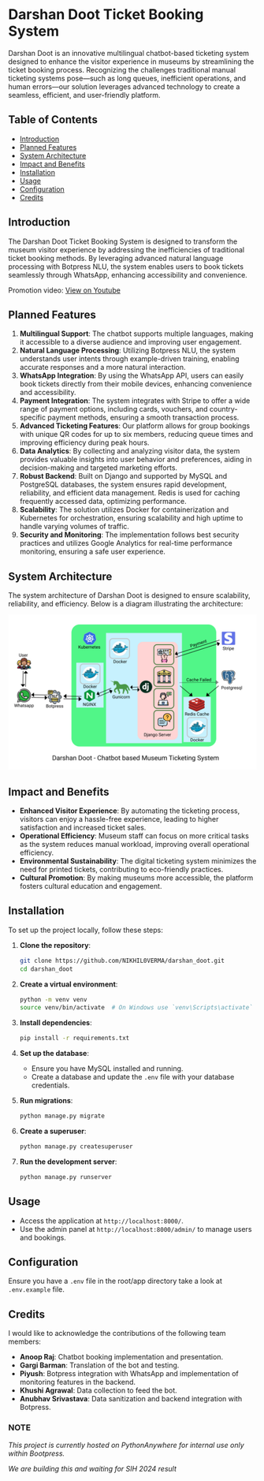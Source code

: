 # Darshan Doot Ticket Booking System

Darshan Doot is an innovative multilingual chatbot-based ticketing system designed to enhance the visitor experience in museums by streamlining the ticket booking process. Recognizing the challenges traditional manual ticketing systems pose—such as long queues, inefficient operations, and human errors—our solution leverages advanced technology to create a seamless, efficient, and user-friendly platform.

## Table of Contents

- [Introduction](#introduction)
- [Planned Features](#planned-features)
- [System Architecture](#system-architecture)
- [Impact and Benefits](#impact-and-benefits)
- [Installation](#installation)
- [Usage](#usage)
- [Configuration](#configuration)
- [Credits](#credits)


## Introduction

The Darshan Doot Ticket Booking System is designed to transform the museum visitor experience by addressing the inefficiencies of traditional ticket booking methods. By leveraging advanced natural language processing with Botpress NLU, the system enables users to book tickets seamlessly through WhatsApp, enhancing accessibility and convenience.

Promotion video: [View on Youtube](https://www.youtube.com/watch?v=OPNlICShREI)

## Planned Features

1. **Multilingual Support**: The chatbot supports multiple languages, making it accessible to a diverse audience and improving user engagement.
2. **Natural Language Processing**: Utilizing Botpress NLU, the system understands user intents through example-driven training, enabling accurate responses and a more natural interaction.
3. **WhatsApp Integration**: By using the WhatsApp API, users can easily book tickets directly from their mobile devices, enhancing convenience and accessibility.
4. **Payment Integration**: The system integrates with Stripe to offer a wide range of payment options, including cards, vouchers, and country-specific payment methods, ensuring a smooth transaction process.
5. **Advanced Ticketing Features**: Our platform allows for group bookings with unique QR codes for up to six members, reducing queue times and improving efficiency during peak hours.
6. **Data Analytics**: By collecting and analyzing visitor data, the system provides valuable insights into user behavior and preferences, aiding in decision-making and targeted marketing efforts.
7. **Robust Backend**: Built on Django and supported by MySQL and PostgreSQL databases, the system ensures rapid development, reliability, and efficient data management. Redis is used for caching frequently accessed data, optimizing performance.
8. **Scalability**: The solution utilizes Docker for containerization and Kubernetes for orchestration, ensuring scalability and high uptime to handle varying volumes of traffic.
9. **Security and Monitoring**: The implementation follows best security practices and utilizes Google Analytics for real-time performance monitoring, ensuring a safe user experience.

## System Architecture

The system architecture of Darshan Doot is designed to ensure scalability, reliability, and efficiency. Below is a diagram illustrating the architecture:

![System Architecture](/System_Arch.png)


## Impact and Benefits

- **Enhanced Visitor Experience**: By automating the ticketing process, visitors can enjoy a hassle-free experience, leading to higher satisfaction and increased ticket sales.
- **Operational Efficiency**: Museum staff can focus on more critical tasks as the system reduces manual workload, improving overall operational efficiency.
- **Environmental Sustainability**: The digital ticketing system minimizes the need for printed tickets, contributing to eco-friendly practices.
- **Cultural Promotion**: By making museums more accessible, the platform fosters cultural education and engagement.

## Installation

To set up the project locally, follow these steps:

1. **Clone the repository**:
   ```bash
   git clone https://github.com/NIKHIL0VERMA/darshan_doot.git
   cd darshan_doot
   ```

2. **Create a virtual environment**:
   ```bash
   python -m venv venv
   source venv/bin/activate  # On Windows use `venv\Scripts\activate`
   ```

3. **Install dependencies**:
   ```bash
   pip install -r requirements.txt
   ```

4. **Set up the database**:
   - Ensure you have MySQL installed and running.
   - Create a database and update the `.env` file with your database credentials.

5. **Run migrations**:
   ```bash
   python manage.py migrate
   ```

6. **Create a superuser**:
   ```bash
   python manage.py createsuperuser
   ```

7. **Run the development server**:
   ```bash
   python manage.py runserver
   ```

## Usage

- Access the application at `http://localhost:8000/`.
- Use the admin panel at `http://localhost:8000/admin/` to manage users and bookings.

## Configuration

Ensure you have a `.env` file in the root/app directory take a look at `.env.example` file.

## Credits

I would like to acknowledge the contributions of the following team members:

- **Anoop Raj**: Chatbot booking implementation and presentation.
- **Gargi Barman**: Translation of the bot and testing.
- **Piyush**: Botpress integration with WhatsApp and implementation of monitoring features in the backend.
- **Khushi Agrawal**: Data collection to feed the bot.
- **Anubhav Srivastava**: Data sanitization and backend integration with Botpress.


### NOTE
*This project is currently hosted on PythonAnywhere for internal use only within Bootpress.*

*We are building this and waiting for SIH 2024 result*
